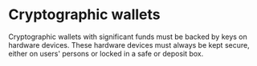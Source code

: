 # Cryptographic wallets

Cryptographic wallets with significant funds must be backed by keys on hardware devices.  These hardware devices must always be kept secure, either on users' persons or locked in a safe or deposit box.  